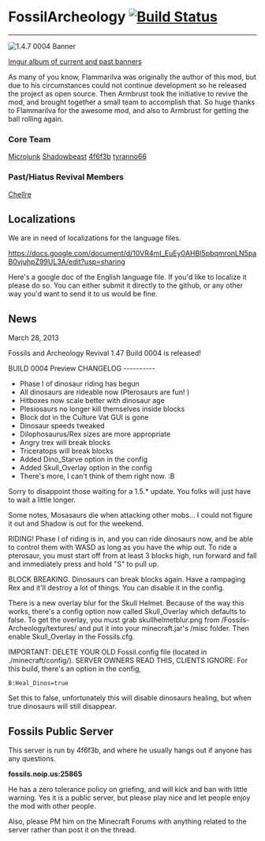 # FossilArcheology  [![Build Status](https://travis-ci.org/k2b6s9j/FossilArcheology.png?branch=TravisCI)](https://travis-ci.org/k2b6s9j/FossilArcheology)

***

![1.4.7 0004 Banner](http://i.imgur.com/Ks2Vd0q.jpg)

[Imgur album of current and past banners](http://imgur.com/a/hBe0h)

As many of you know, Flammarilva was originally the author of this mod, but due to his circumstances could not continue development so he released the project as open source. Then Armbrust took the initiative to revive the mod, and brought together a small team to accomplish that. So huge thanks to Flammarilva for the awesome mod, and also to Armbrust for getting the ball rolling again.

### Core Team

  [Microjunk](https://github.com/microjunk)
  [Shadowbeast](https://github.com/Shadowbeast)
  [4f6f3b](https://github.com/4f6f3b)
  [tyranno66](https://github.com/tyranno66)

### Past/Hiatus Revival Members

  [Chellre](https://github.com/Chellre)

## Localizations

We are in need of localizations for the language files.

https://docs.google.com/document/d/10VR4mI_EuEy0AHBI5pbqmronLN5paB0vjuhpZ99UL3A/edit?usp=sharing

Here's a google doc of the English language file. If you'd like to localize it please do so.  You can either submit it directly to the github, or any other way you'd want to send it to us would be fine.

## News

March 28, 2013

Fossils and Archeology Revival 1.47 Build 0004 is released!

BUILD 0004 Preview CHANGELOG ----------

- Phase I of dinosaur riding has begun
- All dinosaurs are rideable now (Pterosaurs are fun! )
- Hitboxes now scale better with dinosaur age
- Plesiosaurs no longer kill themselves inside blocks
- Block dot in the Culture Vat GUI is gone
- Dinosaur speeds tweaked
- Dilophosaurus/Rex sizes are more appropriate
- Angry trex will break blocks
- Triceratops will break blocks
- Added Dino_Starve option in the config
- Added Skull_Overlay option in the config
- There's more, I can't think of them right now. :B


Sorry to disappoint those waiting for a 1.5.* update. You folks will just have to wait a little longer.

Some notes, Mosasaurs die when attacking other mobs... I could not figure it out and Shadow is out for the weekend.

RIDING! Phase I of riding is in, and you can ride dinosaurs now, and be able to control them with WASD as long as you have the whip out.
To ride a pterosaur, you must start off from at least 3 blocks high, run forward and fall and immediately press and hold "S" to pull up.

BLOCK BREAKING. Dinosaurs can break blocks again. Have a rampaging Rex and it'll destroy a lot of things. You can disable it in the config.

There is a new overlay blur for the Skull Helmet. Because of the way this works, there's a config option now called Skull_Overlay which defaults to false. To get the overlay, you must grab skullhelmetblur.png from /Fossils-Archeology/textures/ and put it into your minecraft.jar's /misc folder. Then enable Skull_Overlay in the Fossils.cfg.

IMPORTANT: DELETE YOUR OLD Fossil.config file (located in ./minecraft/config/).
SERVER OWNERS READ THIS, CLIENTS IGNORE: For this build, there's an option in the config,

```
B:Heal_Dinos=true
```

Set this to false, unfortunately this will disable dinosaurs healing, but when true dinosaurs will still disappear.

## Fossils Public Server

This server is run by 4f6f3b, and where he usually hangs out if anyone has any questions.

**fossils.noip.us:25865**

He has a zero tolerance policy on griefing, and will kick and ban with little warning. Yes it is a public server, but please play nice and let people enjoy the mod with other people.

Also, please PM him on the Minecraft Forums with anything related to the server rather than post it on the thread.
